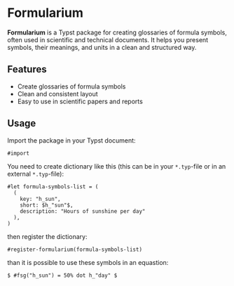 # Formularium

**Formularium** is a Typst package for creating glossaries of formula symbols, often used in scientific and technical documents. It helps you present symbols, their meanings, and units in a clean and structured way.

## Features

- Create glossaries of formula symbols
- Clean and consistent layout
- Easy to use in scientific papers and reports

## Usage

Import the package in your Typst document:

```typ
#import 
```
You need to create dictionary like this (this can be in your `*.typ`-file or in an external `*.typ`-file):

```typ
#let formula-symbols-list = (
  (
    key: "h_sun",
    short: $h_"sun"$,
    description: "Hours of sunshine per day"
  ),
)
```

then register the dictionary:

```typ
#register-formularium(formula-symbols-list)
```

than it is possible to use these symbols in an equastion:

```typ
$ #fsg("h_sun") = 50% dot h_"day" $
```